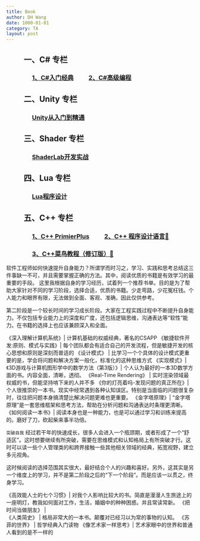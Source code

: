 ```yaml
---
title: Book
author: DH Wang
date: 1000-01-01
category: TA
layout: post
---
```

   
   一、C# 专栏
----------

###      [1、C#入门经典](https://shenjun4csharp.github.io/csharphtml/)    [2、C#高级编程](https://shenjun-csharp.github.io/CSharpBook/)

   二、Unity 专栏
-------------

###      [Unity从入门到精通](https://shenjun4unity.github.io/unityhtml/)

   三、Shader 专栏
--------------

###      [ShaderLab开发实战](https://shenjun4shader.github.io/shaderhtml/)

   四、Lua 专栏
-----------

###      [Lua程序设计](https://shenjun-coder.github.io/LuaBook/)

   五、C++ 专栏
-----------

###      [1、C++ PrimierPlus](https://shenjun4cplusplus.github.io/cplusplushtml/)    [2、C++ 程序设计语言📓](https://shenjun4cplusplus2.github.io/cplusplus2html/)

###      [3、C++菜鸟教程（修订版）📗](https://shenjun4git.github.io/CPlusPlusCNHTML/)
 


软件工程师如何快速提升自身能力？所谓学而时习之，学习、实践和思考总结这三件事缺一不可，并且需要掌握正确的方法。其中，阅读优质的书籍是有效学习的最重要的手段。   这里我根据自身的学习经历，试着列一个推荐书单。目的是为了帮助大家针对不同的学习阶段，选择合适，优质的书籍。少走弯路，少花冤枉钱。个人能力和眼界有限，无法做到全面、客观、准确，因此仅供参考。



第二阶段是一个较长时间的学习成长阶段。大家在工程实践过程中不断提升自身能力。不仅包括专业能力上的深度和广度，还包括逻辑思维，沟通表达等“软性”能力。在书籍的选择上也应该兼顾深入和全面。

《深入理解计算机系统》| 	计算机基础的权威经典，著名的CSAPP
《敏捷软件开发:原则、模式与实践》|  	每个团队都会有适合自己的开发流程，但是敏捷开发的核心思想和原则是深刻而普适的
《设计模式》	|   比学习一个个具体的设计模式更重要的是，学会将问题和解决方案一般化，标准化的这种思维方式
《实现模式》|   	
《3D游戏与计算机图形学中的数学方法（第3版）》|  	个人认为最好的一本3D数学方面的书。内容全面，清晰，透彻。
《Real-Time Rendering》	|   实时渲染领域最权威的书，但能坚持啃下来的人并不多
《你的灯亮着吗-发现问题的真正所在》|    	个人很推崇的一本书。现实中经常遇到各种认知误区。特别是当面临的问题很复杂时，往往把问题本身搞清楚比解决问题更难也更重要。
《金字塔原理》| 	“金字塔原理”是一套思维框架和思考方法，帮助在分析问题和沟通表达时条理更清晰。
《如何阅读一本书》| 	阅读本身也是一种能力，也是可以通过学习和训练来提高的。磨好了刀，砍起柴来事半功倍。


`突破自我`
经过若干年的快速成长，很多人会进入一个瓶颈期，或者形成了一个“舒适区”。这时想要继续有所突破，需要在思维模式和认知格局上有所突破才行。这时可以读一些个人管理类的和跨界接触一些其他相关领域的经典，拓宽视野，建立多元视角。

这时候阅读的选择范围其实很大，最好结合个人的兴趣和喜好。另外，这其实是另一个维度上的学习，并不是第二阶段之后的“下一个阶段”。而是应该一以贯之，终身学习。

《高效能人士的七个习惯》|   	对我个人影响比较大的书。简直是漫漫人生旅途上的一座明灯，教我如何面对工作，生活，婚姻中的种种困惑。并且常读常新。
《把时间当做朋友》	|   
《人类简史》	|   格局非常大的一本书。颠覆对已经习以为常的事物的认知。
《苏菲的世界》	|   哲学经典入门读物
《像艺术家一样思考》|   	艺术家眼中的世界和普通人看到的是不一样的
